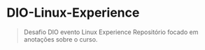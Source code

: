 # DIO-Linux-Experience

> Desafio DIO evento Linux Experience
> Repositório focado em anotações sobre o curso.
